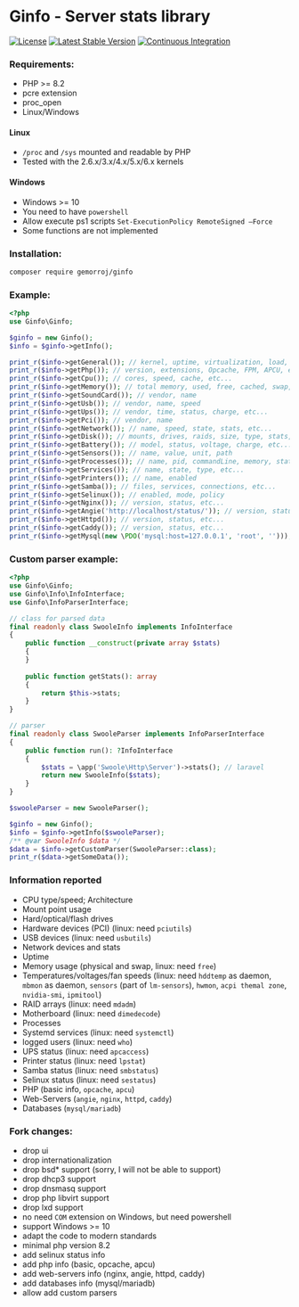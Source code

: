 # Ginfo - Server stats library

[![License](https://poser.pugx.org/gemorroj/ginfo/license)](https://packagist.org/packages/gemorroj/ginfo)
[![Latest Stable Version](https://poser.pugx.org/gemorroj/ginfo/v/stable)](https://packagist.org/packages/gemorroj/ginfo)
[![Continuous Integration](https://github.com/Gemorroj/ginfo/workflows/Continuous%20Integration/badge.svg)](https://github.com/Gemorroj/ginfo/actions?query=workflow%3A%22Continuous+Integration%22)


### Requirements:
- PHP >= 8.2
- pcre extension
- proc_open
- Linux/Windows

#### Linux
- `/proc` and `/sys` mounted and readable by PHP
- Tested with the 2.6.x/3.x/4.x/5.x/6.x kernels

#### Windows
- Windows >= 10
- You need to have `powershell`
- Allow execute ps1 scripts `Set-ExecutionPolicy RemoteSigned –Force`
- Some functions are not implemented


### Installation:
```bash
composer require gemorroj/ginfo
```


### Example:
```php
<?php
use Ginfo\Ginfo;

$ginfo = new Ginfo();
$info = $ginfo->getInfo();

print_r($info->getGeneral()); // kernel, uptime, virtualization, load, etc...
print_r($info->getPhp()); // version, extensions, Opcache, FPM, APCU, etc...
print_r($info->getCpu()); // cores, speed, cache, etc...
print_r($info->getMemory()); // total memory, used, free, cached, swap, etc...
print_r($info->getSoundCard()); // vendor, name
print_r($info->getUsb()); // vendor, name, speed
print_r($info->getUps()); // vendor, time, status, charge, etc...
print_r($info->getPci()); // vendor, name
print_r($info->getNetwork()); // name, speed, state, stats, etc...
print_r($info->getDisk()); // mounts, drives, raids, size, type, stats, etc...
print_r($info->getBattery()); // model, status, voltage, charge, etc...
print_r($info->getSensors()); // name, value, unit, path
print_r($info->getProcesses()); // name, pid, commandLine, memory, state, stats, etc...
print_r($info->getServices()); // name, state, type, etc...
print_r($info->getPrinters()); // name, enabled
print_r($info->getSamba()); // files, services, connections, etc...
print_r($info->getSelinux()); // enabled, mode, policy
print_r($info->getNginx()); // version, status, etc...
print_r($info->getAngie('http://localhost/status/')); // version, status, etc...
print_r($info->getHttpd()); // version, status, etc...
print_r($info->getCaddy()); // version, status, etc...
print_r($info->getMysql(new \PDO('mysql:host=127.0.0.1', 'root', ''))); // variables, performance, status, etc...
```

### Custom parser example:
```php
<?php
use Ginfo\Ginfo;
use Ginfo\Info\InfoInterface;
use Ginfo\InfoParserInterface;

// class for parsed data
final readonly class SwooleInfo implements InfoInterface
{
    public function __construct(private array $stats)
    {
    }
    
    public function getStats(): array
    {
        return $this->stats;
    }
}

// parser
final readonly class SwooleParser implements InfoParserInterface
{
    public function run(): ?InfoInterface
    {
        $stats = \app('Swoole\Http\Server')->stats(); // laravel
        return new SwooleInfo($stats);
    }
}

$swooleParser = new SwooleParser();

$ginfo = new Ginfo();
$info = $ginfo->getInfo($swooleParser);
/** @var SwooleInfo $data */
$data = $info->getCustomParser(SwooleParser::class);
print_r($data->getSomeData());
```


### Information reported
- CPU type/speed; Architecture
- Mount point usage
- Hard/optical/flash drives
- Hardware devices (PCI) (linux: need `pciutils`)
- USB devices (linux: need `usbutils`)
- Network devices and stats
- Uptime
- Memory usage (physical and swap, linux: need `free`)
- Temperatures/voltages/fan speeds (linux: need `hddtemp` as daemon, `mbmon` as daemon, `sensors` (part of `lm-sensors`), `hwmon`, `acpi themal zone`, `nvidia-smi`, `ipmitool`)
- RAID arrays (linux: need `mdadm`)
- Motherboard (linux: need `dimedecode`)
- Processes
- Systemd services (linux: need `systemctl`)
- logged users (linux: need `who`)
- UPS status (linux: need `apcaccess`)
- Printer status (linux: need `lpstat`)
- Samba status (linux: need `smbstatus`)
- Selinux status (linux: need `sestatus`)
- PHP (basic info, `opcache`, `apcu`)
- Web-Servers (`angie`, `nginx`, `httpd`, `caddy`)
- Databases (`mysql/mariadb`)


### Fork changes:
- drop ui
- drop internationalization
- drop bsd* support (sorry, I will not be able to support)
- drop dhcp3 support
- drop dnsmasq support
- drop php libvirt support
- drop lxd support
- no need `COM` extension on Windows, but need powershell
- support Windows >= 10
- adapt the code to modern standards
- minimal php version 8.2
- add selinux status info
- add php info (basic, opcache, apcu)
- add web-servers info (nginx, angie, httpd, caddy)
- add databases info (mysql/mariadb)
- allow add custom parsers
